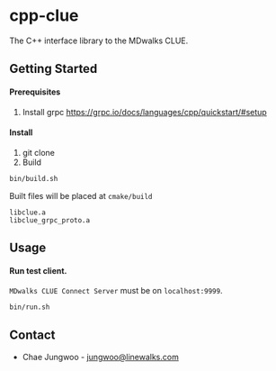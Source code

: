 # cpp-clue

The C++ interface library to the MDwalks CLUE.


## Getting Started


#### Prerequisites

1. Install grpc
https://grpc.io/docs/languages/cpp/quickstart/#setup


#### Install

1. git clone
2. Build
```sh
bin/build.sh
```
Built files will be placed at `cmake/build`
```
libclue.a
libclue_grpc_proto.a
```

## Usage

#### Run test client.
`MDwalks CLUE Connect Server` must be on `localhost:9999`.

```sh
bin/run.sh
```

## Contact

* Chae Jungwoo - jungwoo@linewalks.com

